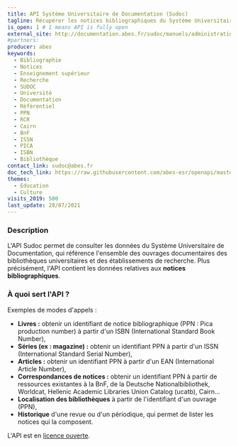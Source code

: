 ```yaml
---
title: API Système Universitaire de Documentation (Sudoc)
tagline: Récupérer les notices bibliographiques du Système Universitaire de Documentation (Sudoc) de l'Enseignement Supérieur et de la Recherche.
is_open: 1 # 1 means API is fully open
external_site: http://documentation.abes.fr/sudoc/manuels/administration/aidewebservices/index.html?p=co/WebServicesSudoc.html
#partners:
producer: abes
keywords:
  - Bibliographie
  - Notices
  - Enseignement supérieur
  - Recherche
  - SUDOC
  - Université
  - Documentation
  - Référentiel
  - PPN
  - RCR
  - Cairn
  - BnF
  - ISSN
  - PICA
  - ISBN
  - Bibliothèque
contact_link: sudoc@abes.fr
doc_tech_link: https://raw.githubusercontent.com/abes-esr/openapi/master/sudoc.yaml
themes:
  - Education
  - Culture
visits_2019: 500
last_update: 28/07/2021
---
```


### Description

L'API Sudoc permet de consulter les données du Système Universitaire de Documentation, qui référence l'ensemble des ouvrages documentaires des bibliothèques universitaires et des établissements de recherche. Plus précisément, l'API contient les données relatives aux **notices bibliographiques**. 

### À quoi sert l'API ?

Exemples de modes d'appels : 

- **Livres :** obtenir un identifiant de notice bibliographique (PPN : Pica production number) à partir d'un ISBN (International Standard Book Number),
- **Séries (ex : magazine) :** obtenir un identifiant PPN à partir d'un ISSN (International Standard Serial Number),
- **Articles :** obtenir un identifiant PPN à partir d'un EAN (International Article Number),
- **Correspondances de notices :** obtenir un identifiant PPN à partir de ressources existantes à la BnF, de la Deutsche Nationalbibliothek, Worldcat, Hellenic Academic Libraries Union Catalog (ucatb), Cairn...
- **Localisation des bibliothèques** à partir de l'identifiant d'un ouvrage (PPN),
- **Historique** d'une revue ou d'un périodique, qui permet de lister les notices qui la composent.

L'API est en [licence ouverte](https://www.etalab.gouv.fr/licence-ouverte-open-licence).